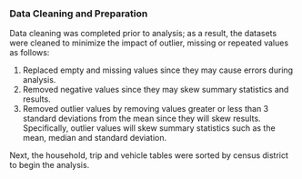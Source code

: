 ### Data Cleaning and Preparation

Data cleaning was completed prior to analysis; as a result, the datasets were cleaned to minimize the impact of outlier, missing or repeated values as follows:

1. Replaced empty and missing values since they may cause errors during analysis.
2. Removed negative values since they may skew summary statistics and results.
3. Removed outlier values by removing values greater or less than 3 standard deviations from the mean since they will skew results. Specifically, outlier values will skew summary statistics such as the mean, median and standard deviation.

Next, the household, trip and vehicle tables were sorted by census district to begin the analysis.
